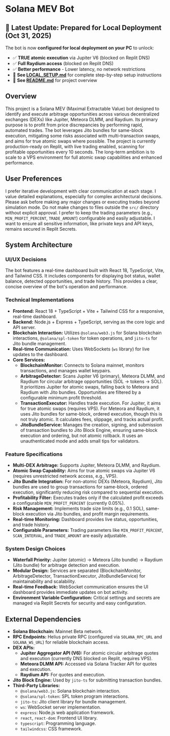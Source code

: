 # Solana MEV Bot

## 🚀 Latest Update: Prepared for Local Deployment (Oct 31, 2025)

The bot is now **configured for local deployment on your PC** to unlock:
- ✅ **TRUE atomic execution** via Jupiter V6 (blocked on Replit DNS)
- ✅ **Full Raydium access** (blocked on Replit DNS)  
- ✅ **Better performance** - Lower latency, no network restrictions
- 📄 **See [LOCAL_SETUP.md](./LOCAL_SETUP.md)** for complete step-by-step setup instructions
- 📄 **See [README.md](./README.md)** for project overview

## Overview
This project is a Solana MEV (Maximal Extractable Value) bot designed to identify and execute arbitrage opportunities across various decentralized exchanges (DEXs) like Jupiter, Meteora DLMM, and Raydium. Its primary purpose is to profit from price discrepancies by performing rapid, automated trades. The bot leverages Jito bundles for same-block execution, mitigating some risks associated with multi-transaction swaps, and aims for true atomic swaps where possible. The project is currently production-ready on Replit, with live trading enabled, scanning for profitable opportunities every 10 seconds. The long-term ambition is to scale to a VPS environment for full atomic swap capabilities and enhanced performance.

## User Preferences
I prefer iterative development with clear communication at each stage.
I value detailed explanations, especially for complex architectural decisions.
Please ask before making any major changes or executing trades beyond simulation mode.
Do not make changes to files outside the `src/` directory without explicit approval.
I prefer to keep the trading parameters (e.g., `MIN_PROFIT_PERCENT`, `TRADE_AMOUNT`) configurable and easily adjustable.
I want to ensure all sensitive information, like private keys and API keys, remains secured in Replit Secrets.

## System Architecture

### UI/UX Decisions
The bot features a real-time dashboard built with React 18, TypeScript, Vite, and Tailwind CSS. It includes components for displaying bot status, wallet balance, detected opportunities, and trade history. This provides a clear, concise overview of the bot's operation and performance.

### Technical Implementations
-   **Frontend:** React 18 + TypeScript + Vite + Tailwind CSS for a responsive, real-time dashboard.
-   **Backend:** Node.js + Express + TypeScript, serving as the core logic and API server.
-   **Blockchain Interaction:** Utilizes `@solana/web3.js` for Solana blockchain interactions, `@solana/spl-token` for token operations, and `jito-ts` for Jito bundle management.
-   **Real-time Communication:** Uses WebSockets (`ws` library) for live updates to the dashboard.
-   **Core Services:**
    -   **BlockchainMonitor:** Connects to Solana mainnet, monitors transactions, and manages wallet keypairs.
    -   **ArbitrageDetector:** Scans Jupiter V6 (primary), Meteora DLMM, and Raydium for circular arbitrage opportunities (SOL → tokens → SOL). It prioritizes Jupiter for atomic swaps, falling back to Meteora and Raydium with Jito bundles. Opportunities are filtered by a configurable minimum profit threshold.
    -   **TransactionExecutor:** Handles trade execution. For Jupiter, it aims for true atomic swaps (requires VPS). For Meteora and Raydium, it uses Jito bundles for same-block, ordered execution, though this is not truly atomic. It calculates fees, slippage, and tracks actual profit.
    -   **JitoBundleService:** Manages the creation, signing, and submission of transaction bundles to Jito Block Engine, ensuring same-block execution and ordering, but not atomic rollback. It uses an unauthenticated mode and adds small tips for validators.

### Feature Specifications
-   **Multi-DEX Arbitrage:** Supports Jupiter, Meteora DLMM, and Raydium.
-   **Atomic Swap Capability:** Aims for true atomic swaps via Jupiter V6 (requires unrestricted network access, e.g., VPS).
-   **Jito Bundle Integration:** For non-atomic DEXs (Meteora, Raydium), Jito bundles are used to group transactions for same-block, ordered execution, significantly reducing risk compared to sequential execution.
-   **Profitability Filter:** Executes trades only if the calculated profit exceeds a configurable `MIN_PROFIT_PERCENT` (currently 0.05%).
-   **Risk Management:** Implements trade size limits (e.g., 0.1 SOL), same-block execution via Jito bundles, and profit margin requirements.
-   **Real-time Monitoring:** Dashboard provides live status, opportunities, and trade history.
-   **Configurable Parameters:** Trading parameters like `MIN_PROFIT_PERCENT`, `SCAN_INTERVAL`, and `TRADE_AMOUNT` are easily adjustable.

### System Design Choices
-   **Waterfall Priority:** Jupiter (atomic) → Meteora (Jito bundle) → Raydium (Jito bundle) for arbitrage detection and execution.
-   **Modular Design:** Services are separated (BlockchainMonitor, ArbitrageDetector, TransactionExecutor, JitoBundleService) for maintainability and scalability.
-   **Real-time Feedback:** WebSocket communication ensures the UI dashboard provides immediate updates on bot activity.
-   **Environment Variable Configuration:** Critical settings and secrets are managed via Replit Secrets for security and easy configuration.

## External Dependencies

-   **Solana Blockchain:** Mainnet Beta network.
-   **RPC Endpoints:** Helius private RPC (configured via `SOLANA_RPC_URL` and `SOLANA_WS_URL`) for reliable blockchain access.
-   **DEX APIs:**
    -   **Jupiter Aggregator API (V6):** For atomic circular arbitrage quotes and execution (currently DNS blocked on Replit, requires VPS).
    -   **Meteora DLMM API:** Accessed via Solana Tracker API for quotes and execution.
    -   **Raydium API:** For quotes and execution.
-   **Jito Block Engine:** Used by `jito-ts` for submitting transaction bundles.
-   **Third-Party Libraries:**
    -   `@solana/web3.js`: Solana blockchain interaction.
    -   `@solana/spl-token`: SPL token program interactions.
    -   `jito-ts`: Jito client library for bundle management.
    -   `ws`: WebSocket server implementation.
    -   `express`: Node.js web application framework.
    -   `react`, `react-dom`: Frontend UI library.
    -   `typescript`: Programming language.
    -   `tailwindcss`: CSS framework.
